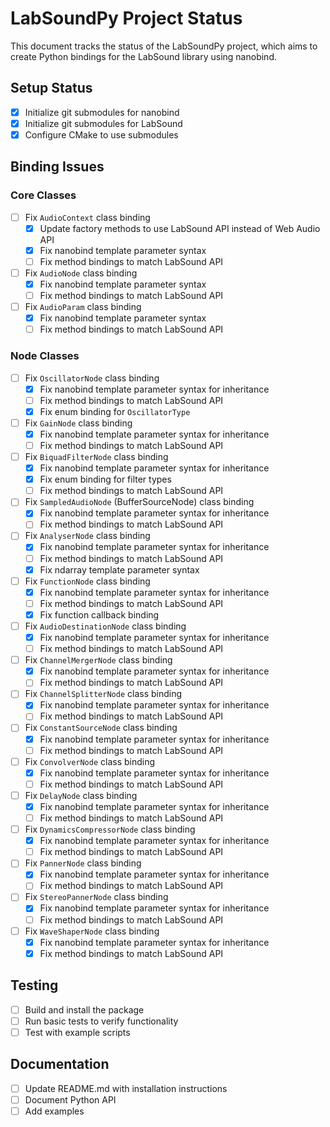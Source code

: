 # LabSoundPy Project Status

This document tracks the status of the LabSoundPy project, which aims to create Python bindings for the LabSound library using nanobind.

## Setup Status

- [x] Initialize git submodules for nanobind
- [x] Initialize git submodules for LabSound
- [x] Configure CMake to use submodules

## Binding Issues

### Core Classes

- [ ] Fix `AudioContext` class binding
  - [x] Update factory methods to use LabSound API instead of Web Audio API
  - [x] Fix nanobind template parameter syntax
  - [ ] Fix method bindings to match LabSound API

- [ ] Fix `AudioNode` class binding
  - [x] Fix nanobind template parameter syntax
  - [ ] Fix method bindings to match LabSound API

- [ ] Fix `AudioParam` class binding
  - [x] Fix nanobind template parameter syntax
  - [ ] Fix method bindings to match LabSound API

### Node Classes

- [ ] Fix `OscillatorNode` class binding
  - [x] Fix nanobind template parameter syntax for inheritance
  - [ ] Fix method bindings to match LabSound API
  - [x] Fix enum binding for `OscillatorType`

- [ ] Fix `GainNode` class binding
  - [x] Fix nanobind template parameter syntax for inheritance
  - [ ] Fix method bindings to match LabSound API

- [ ] Fix `BiquadFilterNode` class binding
  - [x] Fix nanobind template parameter syntax for inheritance
  - [x] Fix enum binding for filter types
  - [ ] Fix method bindings to match LabSound API

- [ ] Fix `SampledAudioNode` (BufferSourceNode) class binding
  - [x] Fix nanobind template parameter syntax for inheritance
  - [ ] Fix method bindings to match LabSound API

- [ ] Fix `AnalyserNode` class binding
  - [x] Fix nanobind template parameter syntax for inheritance
  - [ ] Fix method bindings to match LabSound API
  - [x] Fix ndarray template parameter syntax

- [ ] Fix `FunctionNode` class binding
  - [x] Fix nanobind template parameter syntax for inheritance
  - [ ] Fix method bindings to match LabSound API
  - [x] Fix function callback binding

- [ ] Fix `AudioDestinationNode` class binding
  - [x] Fix nanobind template parameter syntax for inheritance
  - [ ] Fix method bindings to match LabSound API

- [ ] Fix `ChannelMergerNode` class binding
  - [x] Fix nanobind template parameter syntax for inheritance
  - [ ] Fix method bindings to match LabSound API

- [ ] Fix `ChannelSplitterNode` class binding
  - [x] Fix nanobind template parameter syntax for inheritance
  - [ ] Fix method bindings to match LabSound API

- [ ] Fix `ConstantSourceNode` class binding
  - [x] Fix nanobind template parameter syntax for inheritance
  - [ ] Fix method bindings to match LabSound API

- [ ] Fix `ConvolverNode` class binding
  - [x] Fix nanobind template parameter syntax for inheritance
  - [ ] Fix method bindings to match LabSound API

- [ ] Fix `DelayNode` class binding
  - [x] Fix nanobind template parameter syntax for inheritance
  - [ ] Fix method bindings to match LabSound API

- [ ] Fix `DynamicsCompressorNode` class binding
  - [x] Fix nanobind template parameter syntax for inheritance
  - [ ] Fix method bindings to match LabSound API

- [ ] Fix `PannerNode` class binding
  - [x] Fix nanobind template parameter syntax for inheritance
  - [ ] Fix method bindings to match LabSound API

- [ ] Fix `StereoPannerNode` class binding
  - [x] Fix nanobind template parameter syntax for inheritance
  - [ ] Fix method bindings to match LabSound API

- [ ] Fix `WaveShaperNode` class binding
  - [x] Fix nanobind template parameter syntax for inheritance
  - [x] Fix method bindings to match LabSound API

## Testing

- [ ] Build and install the package
- [ ] Run basic tests to verify functionality
- [ ] Test with example scripts

## Documentation

- [ ] Update README.md with installation instructions
- [ ] Document Python API
- [ ] Add examples
